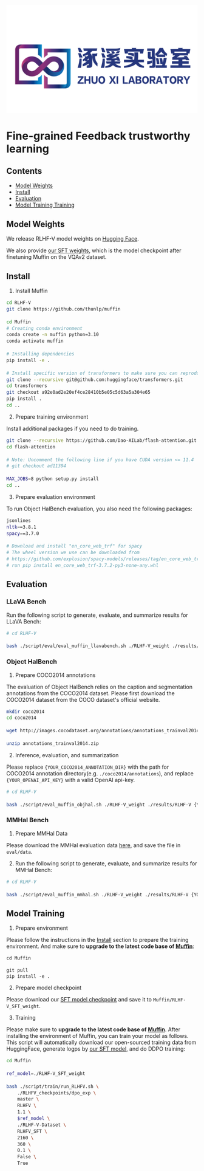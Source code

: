 ![Laboratory Logo](image/logo.png)

# Fine-grained Feedback trustworthy learning

## Contents <!-- omit in toc -->

- [Model Weights](#rlhf-v-weights)
- [Install](#install)
- [Evaluation](#evaluation)
- [Model Training Training](#rlhf-v-training)

## Model Weights

We release RLHF-V model weights on [Hugging Face](https://huggingface.co/openbmb/RLHF-V_v0).

We also provide [our SFT weights](https://huggingface.co/Yirany/RLHF-V_v0_SFT), which is the model checkpoint after finetuning Muffin on the VQAv2 dataset.

## Install

1. Install Muffin
```bash
cd RLHF-V
git clone https://github.com/thunlp/muffin

cd Muffin
# Creating conda environment
conda create -n muffin python=3.10
conda activate muffin

# Installing dependencies
pip install -e .

# Install specific version of transformers to make sure you can reproduce the experimental results in our papers
git clone --recursive git@github.com:huggingface/transformers.git
cd transformers
git checkout a92e0ad2e20ef4ce28410b5e05c5d63a5a304e65
pip install .
cd ..
```

2. Prepare training environment

Install additional packages if you need to do training.
```bash
git clone --recursive https://github.com/Dao-AILab/flash-attention.git
cd flash-attention

# Note: Uncomment the following line if you have CUDA version <= 11.4
# git checkout ad11394

MAX_JOBS=8 python setup.py install
cd ..
```

3. Prepare evaluation environment

To run Object HalBench evaluation, you also need the following packages:
```bash
jsonlines
nltk==3.8.1
spacy==3.7.0

# Download and install "en_core_web_trf" for spacy
# The wheel version we use can be downloaded from
# https://github.com/explosion/spacy-models/releases/tag/en_core_web_trf-3.7.2
# run pip install en_core_web_trf-3.7.2-py3-none-any.whl
```

## Evaluation

### LLaVA Bench

Run the following script to generate, evaluate, and summarize results for LLaVA Bench:

```bash
# cd RLHF-V

bash ./script/eval/eval_muffin_llavabench.sh ./RLHF-V_weight ./results/RLHF-V {YOUR_OPENAI_API_KEY}
```

### Object HalBench

1. Prepare COCO2014 annotations

The evaluation of Object HalBench relies on the caption and segmentation annotations from the COCO2014 dataset. Please first download the COCO2014 dataset from the COCO dataset's official website.

```bash
mkdir coco2014
cd coco2014

wget http://images.cocodataset.org/annotations/annotations_trainval2014.zip

unzip annotations_trainval2014.zip
```

2. Inference, evaluation, and summarization

Please replace `{YOUR_COCO2014_ANNOTATION_DIR}` with the path for COCO2014 annotation directory(e.g. `./coco2014/annotations`), and replace `{YOUR_OPENAI_API_KEY}` with a valid OpenAI api-key.

```bash
# cd RLHF-V

bash ./script/eval_muffin_objhal.sh ./RLHF-V_weight ./results/RLHF-V {YOUR_COCO2014_ANNOTATION_DIR} {YOUR_OPENAI_API_KEY}
```

### MMHal Bench

1. Prepare MMHal Data

Please download the MMHal evaluation data [here](https://drive.google.com/file/d/1mQyAbeGgRyiVV6qjVkUI1uY_g9E-bDTH/view?usp=sharing), and save the file in `eval/data`. 

2. Run the following script to generate, evaluate, and summarize results for MMHal Bench:

```bash
# cd RLHF-V

bash ./script/eval_muffin_mmhal.sh ./RLHF-V_weight ./results/RLHF-V {YOUR_OPENAI_API_KEY}
```




## Model Training

1. Prepare environment

Please follow the instructions in the [Install](#install) section to prepare the training environment. And make sure to **upgrade to the latest code base of [Muffin](https://github.com/thunlp/muffin)**:
```
cd Muffin

git pull
pip install -e .
```

2. Prepare model checkpoint

Please download our [SFT model checkpoint](https://huggingface.co/Yirany/RLHF-V_v0_SFT/tree/main) and save it to `Muffin/RLHF-V_SFT_weight`.

3. Training

Please make sure to **upgrade to the latest code base of [Muffin](https://github.com/thunlp/muffin)**. After installing the environment of Muffin, you can train your model as follows. This script will automatically download our open-sourced training data from HuggingFace, generate logps by [our SFT model](https://huggingface.co/Yirany/RLHF-V_v0_SFT/tree/main), and do DDPO training:
```bash
cd Muffin

ref_model=./RLHF-V_SFT_weight

bash ./script/train/run_RLHFV.sh \
    ./RLHFV_checkpoints/dpo_exp \
    master \
    RLHFV \
    1.1 \
    $ref_model \
    ./RLHF-V-Dataset \
    RLHFV_SFT \
    2160 \
    360 \
    0.1 \
    False \
    True
```
